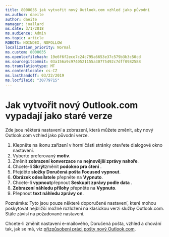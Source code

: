 ```yaml
---
title: 8000035 jak vytvořit nový Outlook.com vzhled jako původní
ms.author: daeite
author: daeite
manager: joallard
ms.date: 3/1/2018
ms.audience: Admin
ms.topic: article
ROBOTS: NOINDEX, NOFOLLOW
localization_priority: Normal
ms.custom: 8000035
ms.openlocfilehash: 19e6f6f2ece7c24c795a6653e37c579b3b3c50cd
ms.sourcegitcommit: 03a156a9c9740521155a30775492c7dff0982588
ms.translationtype: MT
ms.contentlocale: cs-CZ
ms.lasthandoff: 03/22/2019
ms.locfileid: "30779715"
---
```

# <a name="how-to-make-the-new-outlookcom-look-like-the-old-version"></a>Jak vytvořit nový Outlook.com vypadají jako staré verze

Zde jsou některá nastavení a zobrazení, která můžete změnit, aby nový Outlook.com vzhled jako původní verze.

1. Klepněte na ikonu zařízení v horní části stránky otevřete dialogové okno nastavení.
2. Vyberte preferovaný **motiv**.
3. Změnit **zobrazení konverzace** na **nejnovější zprávy nahoře**.
4. Chcete-li **Skrýt**změnit **podokno pro čtení** .
5. Přejděte **složky Doručená pošta Focused** **vypnout**.
6. **Obrázek odesílatele** přepněte na **Vypnuto**. 
7. Chcete-li **vypnout**přepnout **Seskupit zprávy podle data** . 
8. **Zobrazení náhledu přílohy** přepněte na **Vypnuto**. 
9. Přepnout **text náhledu zprávy** **on**.

Poznámka: Tyto jsou pouze některé doporučené nastavení, které mohou poskytovat nejbližší možné rozložení na klasickou verzi služby Outlook.com. Stále závisí na požadované nastavení.

Chcete-li změnit nastavení e-mailového, Doručená pošta, vzhled a chování tak, jak se má, viz [přizpůsobení práci pošty nový Outlook.com](https://support.office.com/article/b41c2ecb-f23c-42b3-b7f8-659646d5e58c).